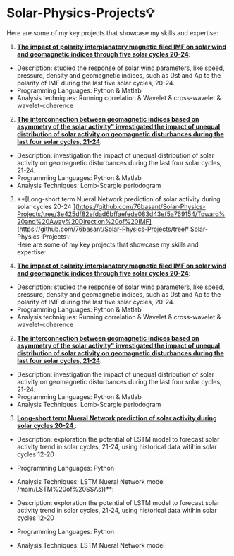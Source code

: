

# Solar-Physics-Projects💡  
Here are some of my key projects that showcase my skills and expertise:

1. **[The impact of polarity interplanatery magnetic filed IMF on solar wind and geomagnetic indices through five solar cycles 20-24](https://github.com/76basant/Solar-Physics-Projects/tree/3e425df82efdad6bffaefede083d43ef5a769154/Toward%20and%20Away%20Direction%20of%20IMF)**:
- Description: studied the response of solar wind parameters, like speed, pressure, density and geomagnetic indices, such as Dst and Ap to the polarity of IMF during the last five solar cycles, 20-24.
- Programming Languages:
 Python & Matlab
- Analysis techniques: 
Running correlation & Wavelet & cross-wavelet & wavelet-coherence 
 
2. **[The interconnection between geomagnetic indices based on asymmetry of the solar activity" investigated the impact of unequal distribution of solar activity on geomagnetic disturbances during the last four solar cycles, 21-24](https://github.com/76basant/Solar-Physics-Projects/tree/main/Lomb%20Scargle%20Periodagram%20of%20SSA%20)**:

- Description: investigation the impact of unequal distribution of solar activity on geomagnetic disturbances during the last four solar cycles, 21-24.   
- Programming Languages:
 Python & Matlab
- Analysis Techniques: Lomb-Scargle periodogram

3. **[Long-short term Nueral Network prediction of solar activity during solar cycles 20-24 ](https://github.com/76basant/Solar-Physics-Projects/tree/3e425df82efdad6bffaefede083d43ef5a769154/Toward%20and%20Away%20Direction%20of%20IMF](https://github.com/76basant/Solar-Physics-Projects/tree# Solar-Physics-Projects💡  
Here are some of my key projects that showcase my skills and expertise:

1. **[The impact of polarity interplanatery magnetic filed IMF on solar wind and geomagnetic indices through five solar cycles 20-24](https://github.com/76basant/Solar-Physics-Projects/tree/3e425df82efdad6bffaefede083d43ef5a769154/Toward%20and%20Away%20Direction%20of%20IMF)**:
- Description: studied the response of solar wind parameters, like speed, pressure, density and geomagnetic indices, such as Dst and Ap to the polarity of IMF during the last five solar cycles, 20-24.
- Programming Languages:
 Python & Matlab
- Analysis techniques: 
Running correlation & Wavelet & cross-wavelet & wavelet-coherence 
 
2. **[The interconnection between geomagnetic indices based on asymmetry of the solar activity" investigated the impact of unequal distribution of solar activity on geomagnetic disturbances during the last four solar cycles, 21-24](https://github.com/76basant/Solar-Physics-Projects/tree/main/Lomb%20Scargle%20Periodagram%20of%20SSA%20)**:

- Description: investigation the impact of unequal distribution of solar activity on geomagnetic disturbances during the last four solar cycles, 21-24.   
- Programming Languages:
 Python & Matlab
- Analysis Techniques: Lomb-Scargle periodogram

3. **[Long-short term Nueral Network prediction of solar activity during solar cycles 20-24 ](https://github.com/76basant/Solar-Physics-Projects/tree/3e425df82efdad6bffaefede083d43ef5a769154/Toward%20and%20Away%20Direction%20of%20IMF](https://github.com/76basant/Solar-Physics-Projects/tree/main/LSTM%20of%20SSAs))**:
- Description: exploration the potential of LSTM model to forecast solar activity trend in solar cycles, 21-24, using historical data witihin solar cycles 12-20
 
- Programming Languages:
 Python 
- Analysis Techniques: LSTM Nueral Network model
/main/LSTM%20of%20SSAs))**:
- Description: exploration the potential of LSTM model to forecast solar activity trend in solar cycles, 21-24, using historical data witihin solar cycles 12-20
 
- Programming Languages:
 Python 
- Analysis Techniques: LSTM Nueral Network model
